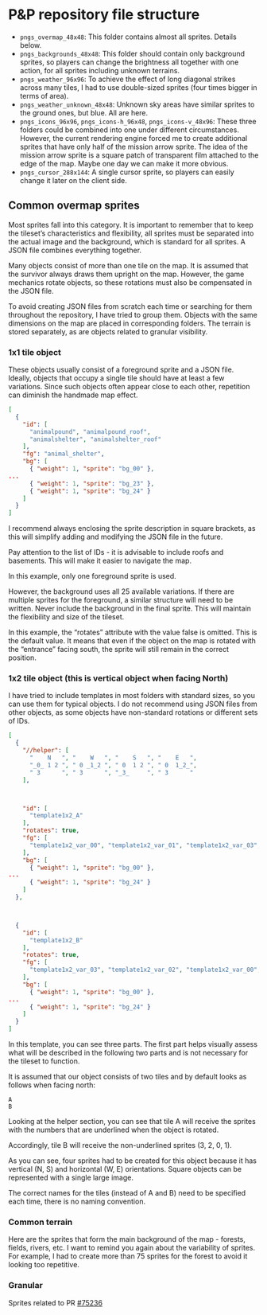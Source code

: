 # P&P repository file structure

- `pngs_overmap_48x48`: This folder contains almost all sprites. Details below.
- `pngs_backgrounds_48x48`: This folder should contain only background sprites, so players can change the brightness all together with one action, for all sprites including unknown terrains.
- `pngs_weather_96x96`: To achieve the effect of long diagonal strikes across many tiles, I had to use double-sized sprites (four times bigger in terms of area).
- `pngs_weather_unknown_48x48`: Unknown sky areas have similar sprites to the ground ones, but blue. All are here.
- `pngs_icons_96x96`, `pngs_icons-h_96x48`, `pngs_icons-v_48x96`: These three folders could be combined into one under different circumstances. However, the current rendering engine forced me to create additional sprites that have only half of the mission arrow sprite. The idea of the mission arrow sprite is a square patch of transparent film attached to the edge of the map. Maybe one day we can make it more obvious.
- `pngs_cursor_288x144`: A single cursor sprite, so players can easily change it later on the client side.

## Common overmap sprites

Most sprites fall into this category. It is important to remember that to keep the tileset’s characteristics and flexibility, all sprites must be separated into the actual image and the background, which is standard for all sprites. A JSON file combines everything together.

Many objects consist of more than one tile on the map. It is assumed that the survivor always draws them upright on the map. However, the game mechanics rotate objects, so these rotations must also be compensated in the JSON file.

To avoid creating JSON files from scratch each time or searching for them throughout the repository, I have tried to group them. Objects with the same dimensions on the map are placed in corresponding folders. The terrain is stored separately, as are objects related to granular visibility.

### 1x1 tile object

These objects usually consist of a foreground sprite and a JSON file. Ideally, objects that occupy a single tile should have at least a few variations. Since such objects often appear close to each other, repetition can diminish the handmade map effect.

```json
[
  {
    "id": [
      "animalpound", "animalpound_roof",
      "animalshelter", "animalshelter_roof"
    ],
    "fg": "animal_shelter",
    "bg": [
      { "weight": 1, "sprite": "bg_00" },
...
      { "weight": 1, "sprite": "bg_23" },
      { "weight": 1, "sprite": "bg_24" }
    ]
  }
]
```

I recommend always enclosing the sprite description in square brackets, as this will simplify adding and modifying the JSON file in the future.

Pay attention to the list of IDs - it is advisable to include roofs and basements. This will make it easier to navigate the map.

In this example, only one foreground sprite is used.

However, the background uses all 25 available variations. If there are multiple sprites for the foreground, a similar structure will need to be written. Never include the background in the final sprite. This will maintain the flexibility and size of the tileset.

In this example, the “rotates” attribute with the value false is omitted. This is the default value. It means that even if the object on the map is rotated with the “entrance” facing south, the sprite will still remain in the correct position.

### 1x2 tile object (this is vertical object when facing North)

I have tried to include templates in most folders with standard sizes, so you can use them for typical objects. I do not recommend using JSON files from other objects, as some objects have non-standard rotations or different sets of IDs.

```json
[
  {
    "//helper": [
      "    N   ", "    W   ", "    S   ", "    E   ",
      "_0_ 1 2 ", " 0 _1_2 ", " 0  1 2 ", " 0  1_2_",
      " 3      ", " 3      ", "_3_     ", " 3      "
    ],



    "id": [
      "template1x2_A"
    ],
    "rotates": true,
    "fg": [
      "template1x2_var_00", "template1x2_var_01", "template1x2_var_03", "template1x2_var_02"
    ],
    "bg": [
      { "weight": 1, "sprite": "bg_00" },
...
      { "weight": 1, "sprite": "bg_24" }
    ]
  },



  {
    "id": [
      "template1x2_B"
    ],
    "rotates": true,
    "fg": [
      "template1x2_var_03", "template1x2_var_02", "template1x2_var_00", "template1x2_var_01"
    ],
    "bg": [
      { "weight": 1, "sprite": "bg_00" },
...
      { "weight": 1, "sprite": "bg_24" }
    ]
  }
]
```

In this template, you can see three parts. The first part helps visually assess what will be described in the following two parts and is not necessary for the tileset to function.

It is assumed that our object consists of two tiles and by default looks as follows when facing north:

```
A
B
```

Looking at the helper section, you can see that tile A will receive the sprites with the numbers that are underlined when the object is rotated.

Accordingly, tile B will receive the non-underlined sprites (3, 2, 0, 1).

As you can see, four sprites had to be created for this object because it has vertical (N, S) and horizontal (W, E) orientations. Square objects can be represented with a single large image.

The correct names for the tiles (instead of A and B) need to be specified each time, there is no naming convention.

### Common terrain

Here are the sprites that form the main background of the map - forests, fields, rivers, etc. I want to remind you again about the variability of sprites. For example, I had to create more than 75 sprites for the forest to avoid it looking too repetitive.

### Granular

Sprites related to PR [#75236](https://github.com/CleverRaven/Cataclysm-DDA/pull/75236)
